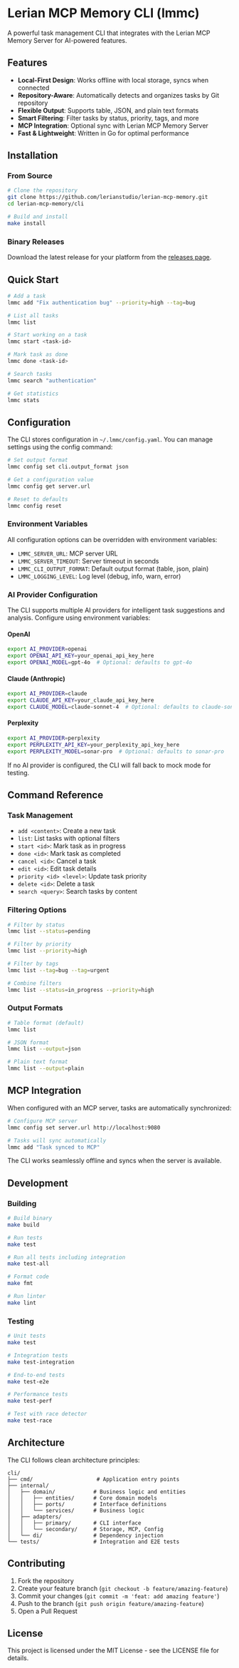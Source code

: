 # Lerian MCP Memory CLI (lmmc)

A powerful task management CLI that integrates with the Lerian MCP Memory Server for AI-powered features.

## Features

- **Local-First Design**: Works offline with local storage, syncs when connected
- **Repository-Aware**: Automatically detects and organizes tasks by Git repository
- **Flexible Output**: Supports table, JSON, and plain text formats
- **Smart Filtering**: Filter tasks by status, priority, tags, and more
- **MCP Integration**: Optional sync with Lerian MCP Memory Server
- **Fast & Lightweight**: Written in Go for optimal performance

## Installation

### From Source

```bash
# Clone the repository
git clone https://github.com/lerianstudio/lerian-mcp-memory.git
cd lerian-mcp-memory/cli

# Build and install
make install
```

### Binary Releases

Download the latest release for your platform from the [releases page](https://github.com/lerianstudio/lerian-mcp-memory/releases).

## Quick Start

```bash
# Add a task
lmmc add "Fix authentication bug" --priority=high --tag=bug

# List all tasks
lmmc list

# Start working on a task
lmmc start <task-id>

# Mark task as done
lmmc done <task-id>

# Search tasks
lmmc search "authentication"

# Get statistics
lmmc stats
```

## Configuration

The CLI stores configuration in `~/.lmmc/config.yaml`. You can manage settings using the config command:

```bash
# Set output format
lmmc config set cli.output_format json

# Get a configuration value
lmmc config get server.url

# Reset to defaults
lmmc config reset
```

### Environment Variables

All configuration options can be overridden with environment variables:

- `LMMC_SERVER_URL`: MCP server URL
- `LMMC_SERVER_TIMEOUT`: Server timeout in seconds
- `LMMC_CLI_OUTPUT_FORMAT`: Default output format (table, json, plain)
- `LMMC_LOGGING_LEVEL`: Log level (debug, info, warn, error)

### AI Provider Configuration

The CLI supports multiple AI providers for intelligent task suggestions and analysis. Configure using environment variables:

#### OpenAI
```bash
export AI_PROVIDER=openai
export OPENAI_API_KEY=your_openai_api_key_here
export OPENAI_MODEL=gpt-4o  # Optional: defaults to gpt-4o
```

#### Claude (Anthropic)
```bash
export AI_PROVIDER=claude
export CLAUDE_API_KEY=your_claude_api_key_here
export CLAUDE_MODEL=claude-sonnet-4  # Optional: defaults to claude-sonnet-4
```

#### Perplexity
```bash
export AI_PROVIDER=perplexity
export PERPLEXITY_API_KEY=your_perplexity_api_key_here
export PERPLEXITY_MODEL=sonar-pro  # Optional: defaults to sonar-pro
```

If no AI provider is configured, the CLI will fall back to mock mode for testing.

## Command Reference

### Task Management

- `add <content>`: Create a new task
- `list`: List tasks with optional filters
- `start <id>`: Mark task as in progress
- `done <id>`: Mark task as completed
- `cancel <id>`: Cancel a task
- `edit <id>`: Edit task details
- `priority <id> <level>`: Update task priority
- `delete <id>`: Delete a task
- `search <query>`: Search tasks by content

### Filtering Options

```bash
# Filter by status
lmmc list --status=pending

# Filter by priority
lmmc list --priority=high

# Filter by tags
lmmc list --tag=bug --tag=urgent

# Combine filters
lmmc list --status=in_progress --priority=high
```

### Output Formats

```bash
# Table format (default)
lmmc list

# JSON format
lmmc list --output=json

# Plain text format
lmmc list --output=plain
```

## MCP Integration

When configured with an MCP server, tasks are automatically synchronized:

```bash
# Configure MCP server
lmmc config set server.url http://localhost:9080

# Tasks will sync automatically
lmmc add "Task synced to MCP"
```

The CLI works seamlessly offline and syncs when the server is available.

## Development

### Building

```bash
# Build binary
make build

# Run tests
make test

# Run all tests including integration
make test-all

# Format code
make fmt

# Run linter
make lint
```

### Testing

```bash
# Unit tests
make test

# Integration tests
make test-integration

# End-to-end tests
make test-e2e

# Performance tests
make test-perf

# Test with race detector
make test-race
```

## Architecture

The CLI follows clean architecture principles:

```
cli/
├── cmd/                    # Application entry points
├── internal/
│   ├── domain/            # Business logic and entities
│   │   ├── entities/      # Core domain models
│   │   ├── ports/         # Interface definitions
│   │   └── services/      # Business logic
│   ├── adapters/
│   │   ├── primary/       # CLI interface
│   │   └── secondary/     # Storage, MCP, Config
│   └── di/                # Dependency injection
└── tests/                 # Integration and E2E tests
```

## Contributing

1. Fork the repository
2. Create your feature branch (`git checkout -b feature/amazing-feature`)
3. Commit your changes (`git commit -m 'feat: add amazing feature'`)
4. Push to the branch (`git push origin feature/amazing-feature`)
5. Open a Pull Request

## License

This project is licensed under the MIT License - see the LICENSE file for details.